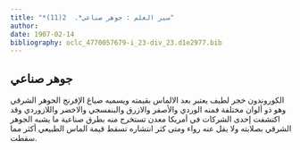 ```yaml
---
title: "*سير العلم : جوهر صناعي*.  2(11)"
author: 
date: 1907-02-14
bibliography: oclc_4770057679-i_23-div_23.d1e2977.bib
---
```




##  جوهر صناعي 


 الكوروندون خجر لطيف يعتبر بعد الالماس بقيمته ويسميه صياغ الإفرنج الحوهر الشرقي وهو ذو ألوان مختلفة فمنه الوردي والأصفر والازرق والبنفسجي والاخضر واللازوردي وقد اكتشفت  إحدى  الشركات في أمريكا معدن تستخرج منه بطرق صناعية ما يشبه الجوهر الشرقي بصلابته ولا يقل عنه رواء ومتى كثر انتشاره تسقط قيمة الماس الطبيعي أكثر مما سقطت. 
